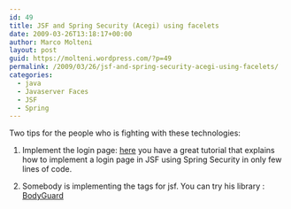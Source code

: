 ```yaml
---
id: 49
title: JSF and Spring Security (Acegi) using facelets
date: 2009-03-26T13:18:17+00:00
author: Marco Molteni
layout: post
guid: https://molteni.wordpress.com/?p=49
permalink: /2009/03/26/jsf-and-spring-security-acegi-using-facelets/
categories:
  - java
  - Javaserver Faces
  - JSF
  - Spring
---
```

Two tips for the people who is fighting with these technologies:

1. Implement the login page: [here](https://ocpsoft.com/java/acegi-spring-security-jsf-login-page/) you have a great tutorial that explains how to implement a login page in JSF using Spring Security in only few lines of code. 

2. Somebody is implementing the tags for jsf. You can try his library : [BodyGuard](https://faces.eti.br/2008/11/09/bodyguard-facelets-el-functions-for-spring-security/)
